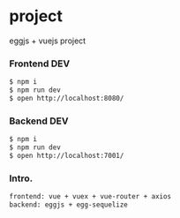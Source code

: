 # project

eggjs + vuejs project

### Frontend DEV

```bash
$ npm i
$ npm run dev
$ open http://localhost:8080/
```

### Backend DEV

```bash
$ npm i
$ npm run dev
$ open http://localhost:7001/
```

### Intro.

```bash
frontend: vue + vuex + vue-router + axios
backend: eggjs + egg-sequelize
```

